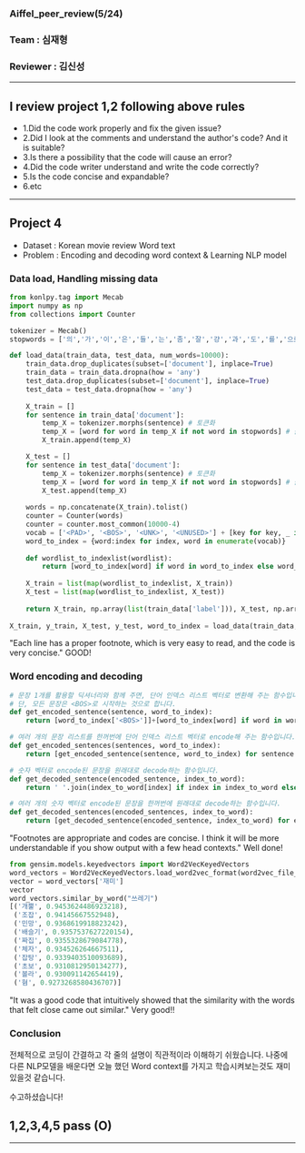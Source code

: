 ### Aiffel_peer_review(5/24)
### Team : 심재형
### Reviewer : 김신성
-----------------------------------------------------------------------
## I review project 1,2 following above rules
- 1.Did the code work properly and fix the given issue?
- 2.Did I look at the comments and understand the author's code? And it is suitable?
- 3.Is there a possibility that the code will cause an error?
- 4.Did the code writer understand and write the code correctly?
- 5.Is the code concise and expandable?
- 6.etc
-----------------------------------------------------------------------
## Project 4
- Dataset : Korean movie review Word text
- Problem : Encoding and decoding word context & Learning NLP model

### Data load, Handling missing data
```python
from konlpy.tag import Mecab
import numpy as np
from collections import Counter

tokenizer = Mecab()
stopwords = ['의','가','이','은','들','는','좀','잘','걍','과','도','를','으로','자','에','와','한','하다']

def load_data(train_data, test_data, num_words=10000):
    train_data.drop_duplicates(subset=['document'], inplace=True)
    train_data = train_data.dropna(how = 'any') 
    test_data.drop_duplicates(subset=['document'], inplace=True)
    test_data = test_data.dropna(how = 'any') 
    
    X_train = []
    for sentence in train_data['document']:
        temp_X = tokenizer.morphs(sentence) # 토큰화
        temp_X = [word for word in temp_X if not word in stopwords] # 불용어 제거
        X_train.append(temp_X)

    X_test = []
    for sentence in test_data['document']:
        temp_X = tokenizer.morphs(sentence) # 토큰화
        temp_X = [word for word in temp_X if not word in stopwords] # 불용어 제거
        X_test.append(temp_X)
    
    words = np.concatenate(X_train).tolist()
    counter = Counter(words)
    counter = counter.most_common(10000-4)
    vocab = ['<PAD>', '<BOS>', '<UNK>', '<UNUSED>'] + [key for key, _ in counter]
    word_to_index = {word:index for index, word in enumerate(vocab)}
        
    def wordlist_to_indexlist(wordlist):
        return [word_to_index[word] if word in word_to_index else word_to_index['<UNK>'] for word in wordlist]
        
    X_train = list(map(wordlist_to_indexlist, X_train))
    X_test = list(map(wordlist_to_indexlist, X_test))
    
    return X_train, np.array(list(train_data['label'])), X_test, np.array(list(test_data['label'])), word_to_index
    
X_train, y_train, X_test, y_test, word_to_index = load_data(train_data, test_data)
```
"Each line has a proper footnote, which is very easy to read, and the code is very concise." GOOD!

### Word encoding and decoding
```python
# 문장 1개를 활용할 딕셔너리와 함께 주면, 단어 인덱스 리스트 벡터로 변환해 주는 함수입니다. 
# 단, 모든 문장은 <BOS>로 시작하는 것으로 합니다. 
def get_encoded_sentence(sentence, word_to_index):
    return [word_to_index['<BOS>']]+[word_to_index[word] if word in word_to_index else word_to_index['<UNK>'] for word in sentence.split()]

# 여러 개의 문장 리스트를 한꺼번에 단어 인덱스 리스트 벡터로 encode해 주는 함수입니다. 
def get_encoded_sentences(sentences, word_to_index):
    return [get_encoded_sentence(sentence, word_to_index) for sentence in sentences]

# 숫자 벡터로 encode된 문장을 원래대로 decode하는 함수입니다. 
def get_decoded_sentence(encoded_sentence, index_to_word):
    return ' '.join(index_to_word[index] if index in index_to_word else '<UNK>' for index in encoded_sentence[1:])  #[1:]를 통해 <BOS>를 제외

# 여러 개의 숫자 벡터로 encode된 문장을 한꺼번에 원래대로 decode하는 함수입니다. 
def get_decoded_sentences(encoded_sentences, index_to_word):
    return [get_decoded_sentence(encoded_sentence, index_to_word) for encoded_sentence in encoded_sentences]
```
"Footnotes are appropriate and codes are concise. I think it will be more understandable if you show output with a few head contexts." Well done!

```python
from gensim.models.keyedvectors import Word2VecKeyedVectors
word_vectors = Word2VecKeyedVectors.load_word2vec_format(word2vec_file_path, binary=False)
vector = word_vectors['재미']
vector
word_vectors.similar_by_word("쓰레기")
[('개뿔', 0.9453624486923218),
 ('조잡', 0.94145667552948),
 ('민망', 0.9368619918823242),
 ('배슬기', 0.9357537627220154),
 ('짜집', 0.9355328679084778),
 ('체자', 0.934526264667511),
 ('잡탕', 0.9339403510093689),
 ('초보', 0.9310812950134277),
 ('볼라', 0.930091142654419),
 ('혐', 0.9273268580436707)]
  ```
"It was a good code that intuitively showed that the similarity with the words that felt close came out similar." Very good!!

### Conclusion 
전체적으로 코딩이 간결하고 각 줄의 설명이 직관적이라 이해하기 쉬웠습니다.
나중에 다른 NLP모델을 배운다면 오늘 했던 Word context를 가지고 학습시켜보는것도 재미있을것 같습니다.

수고하셨습니다!

## 1,2,3,4,5 pass (O)
-----------------------------------------------------------------------
